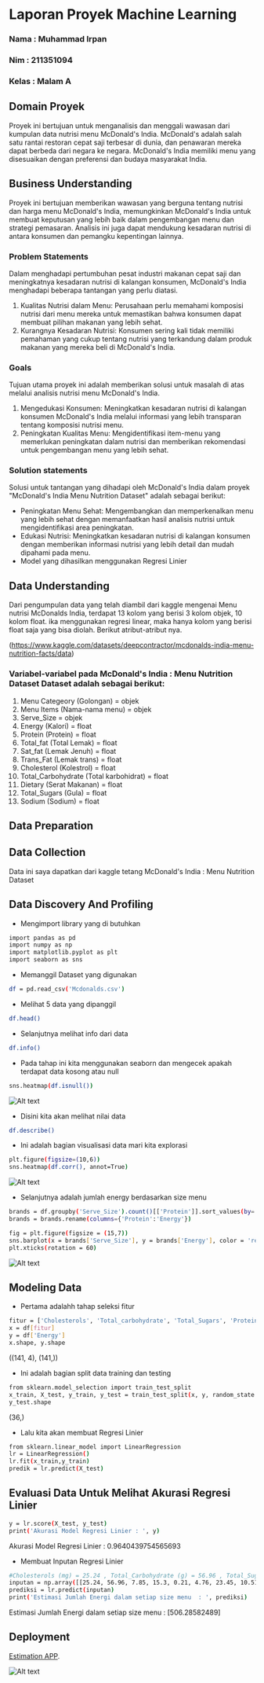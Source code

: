 # Laporan Proyek Machine Learning
### Nama : Muhammad Irpan
### Nim : 211351094
### Kelas : Malam A

## Domain Proyek

Proyek ini bertujuan untuk menganalisis dan menggali wawasan dari kumpulan data nutrisi menu McDonald's India. McDonald's adalah salah satu rantai restoran cepat saji terbesar di dunia, dan penawaran mereka dapat berbeda dari negara ke negara. McDonald's India memiliki menu yang disesuaikan dengan preferensi dan budaya masyarakat India.

## Business Understanding

Proyek ini bertujuan  memberikan wawasan yang berguna tentang nutrisi dan harga menu McDonald's India, memungkinkan McDonald's India untuk membuat keputusan yang lebih baik dalam pengembangan menu dan strategi pemasaran. Analisis ini juga dapat mendukung kesadaran nutrisi di antara konsumen dan pemangku kepentingan lainnya.

### Problem Statements

Dalam menghadapi pertumbuhan pesat industri makanan cepat saji dan meningkatnya kesadaran nutrisi di kalangan konsumen, McDonald's India menghadapi beberapa tantangan yang perlu diatasi.

1. Kualitas Nutrisi dalam Menu: Perusahaan perlu memahami komposisi nutrisi dari menu mereka untuk memastikan bahwa konsumen dapat membuat pilihan makanan yang lebih sehat.
2. Kurangnya Kesadaran Nutrisi: Konsumen sering kali tidak memiliki pemahaman yang cukup tentang nutrisi yang terkandung dalam produk makanan yang mereka beli di McDonald's India.

### Goals

Tujuan utama proyek ini adalah memberikan solusi untuk masalah di atas melalui analisis nutrisi menu McDonald's India.

1. Mengedukasi Konsumen: Meningkatkan kesadaran nutrisi di kalangan konsumen McDonald's India melalui informasi yang lebih transparan tentang komposisi nutrisi menu.
2. Peningkatan Kualitas Menu: Mengidentifikasi item-menu yang memerlukan peningkatan dalam nutrisi dan memberikan rekomendasi untuk pengembangan menu yang lebih sehat.

### Solution statements

Solusi untuk tantangan yang dihadapi oleh McDonald's India dalam proyek "McDonald's India Menu Nutrition Dataset" adalah sebagai berikut:

- Peningkatan Menu Sehat: Mengembangkan dan memperkenalkan menu yang lebih sehat dengan memanfaatkan hasil analisis nutrisi untuk mengidentifikasi area peningkatan.
- Edukasi Nutrisi: Meningkatkan kesadaran nutrisi di kalangan konsumen dengan memberikan informasi nutrisi yang lebih detail dan mudah dipahami pada menu.
- Model yang dihasilkan menggunakan Regresi Linier

## Data Understanding

Dari pengumpulan data yang telah diambil dari kaggle mengenai Menu nutrisi McDonalds India, terdapat 13 kolom yang berisi 3 kolom objek, 10 kolom float. ika menggunakan regresi linear, maka hanya kolom yang berisi float saja yang bisa diolah. Berikut atribut-atribut nya.

(https://www.kaggle.com/datasets/deepcontractor/mcdonalds-india-menu-nutrition-facts/data)

### Variabel-variabel pada McDonald's India : Menu Nutrition Dataset Dataset adalah sebagai berikut:

1. Menu Categeory (Golongan)    = objek
2. Menu Items (Nama-nama menu)  = objek
3. Serve_Size                   = objek
4. Energy (Kalori)              = float
5. Protein (Protein)            = float
6. Total_fat (Total Lemak)      = float
7. Sat_fat (Lemak Jenuh)        = float
8. Trans_Fat (Lemak trans)      = float
9. Cholesterol (Kolestrol)      = float
10. Total_Carbohydrate (Total karbohidrat) = float
11. Dietary (Serat Makanan)     = float
12. Total_Sugars (Gula)         = float
13. Sodium (Sodium)             = float

## Data Preparation

## Data Collection

Data ini saya dapatkan dari kaggle tetang McDonald's India : Menu Nutrition Dataset

## Data Discovery And Profiling

- Mengimport library yang di butuhkan

``` bash
import pandas as pd
import numpy as np
import matplotlib.pyplot as plt
import seaborn as sns
```

- Memanggil Dataset yang digunakan

``` bash
df = pd.read_csv('Mcdonalds.csv')
```

- Melihat 5 data yang dipanggil

``` bash
df.head()
```

- Selanjutnya melihat info dari data 
``` bash
df.info()
```

- Pada tahap ini kita menggunakan seaborn dan mengecek apakah terdapat data kosong atau null

``` bash
sns.heatmap(df.isnull())
```
![Alt text](gambar1.png) <br>

- Disini kita akan melihat nilai data

``` bash
df.describe()
```

- Ini adalah bagian visualisasi data mari kita explorasi

``` bash
plt.figure(figsize=(10,6))
sns.heatmap(df.corr(), annot=True)
```
![Alt text](gambar2.png) <br>

- Selanjutnya adalah jumlah energy berdasarkan size menu

``` bash
brands = df.groupby('Serve_Size').count()[['Protein']].sort_values(by='Protein', ascending=True).reset_index()
brands = brands.rename(columns={'Protein':'Energy'})
```

``` bash
fig = plt.figure(figsize = (15,7))
sns.barplot(x = brands['Serve_Size'], y = brands['Energy'], color = 'red')
plt.xticks(rotation = 60)
```

![Alt text](bar.png) <br>

## Modeling Data

- Pertama adalahh tahap seleksi fitur

``` bash
fitur = ['Cholesterols', 'Total_carbohydrate', 'Total_Sugars', 'Protein','Trans_fat','Added_Sugars','Total_fat','Sat_Fat']
x = df[fitur]
y = df['Energy']
x.shape, y.shape
```
((141, 4), (141,))

- Ini adalah bagian split data training dan testing

``` bash
from sklearn.model_selection import train_test_split
x_train, X_test, y_train, y_test = train_test_split(x, y, random_state = 70)
y_test.shape
```
(36,)

- Lalu kita akan membuat Regresi Linier

``` bash
from sklearn.linear_model import LinearRegression
lr = LinearRegression()
lr.fit(x_train,y_train)
predik = lr.predict(X_test)
```

## Evaluasi Data Untuk Melihat Akurasi Regresi Linier

``` bash
y = lr.score(X_test, y_test)
print('Akurasi Model Regresi Linier : ', y)
```
Akurasi Model Regresi Linier :  0.9640439754565693

- Membuat Inputan Regresi Linier

``` bash
#Cholesterols (mg) = 25.24 , Total_Carbohydrate (g) = 56.96 , Total_Sugars (g) = 7.85 , Protein (g) = 15.3 , Trans_fat = 0.21,  Added_Sugars = 4.76 , Total_fat = 23.45 , Sat_Fat
inputan = np.array([[25.24, 56.96, 7.85, 15.3, 0.21, 4.76, 23.45, 10.51]])
prediksi = lr.predict(inputan)
print('Estimasi Jumlah Energi dalam setiap size menu  : ', prediksi)
```
Estimasi Jumlah Energi dalam setiap size menu  :  [506.28582489]

## Deployment

[Estimation APP](https://tugasuts-hvfbfmvfkeqr8meeja3hdb.streamlit.app/).

![Alt text](gambar.png) <br>

